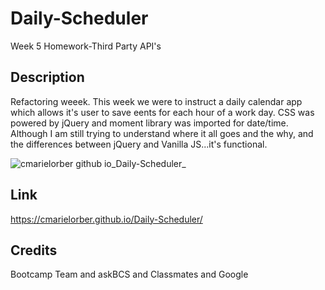 # Daily-Scheduler
Week 5 Homework-Third Party API's



## Description
Refactoring weeek. This week we were to instruct a daily calendar app which allows it's user to save eents for each hour of a work day. CSS was powered by jQuery and moment library was imported for date/time.
Although I am still trying to understand where it all goes and the why, and the differences between jQuery and Vanilla JS...it's functional. 


![cmarielorber github io_Daily-Scheduler_](https://user-images.githubusercontent.com/109984761/198849089-c11c38ef-8605-43de-bf54-61833c5adace.png)



## Link

https://cmarielorber.github.io/Daily-Scheduler/

## Credits

Bootcamp Team and askBCS and Classmates and Google
